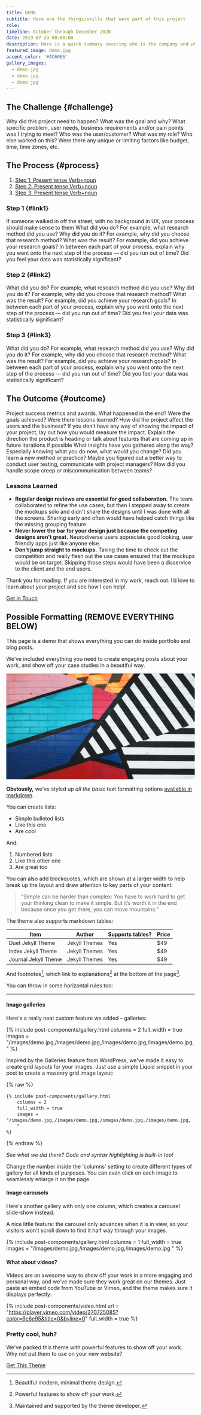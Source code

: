 ```yaml
---
title: DEMO
subtitle: Here are the things/skills that were part of this project
role: 
timeline: October through December 2020
date: 2019-07-24 00:00:00
description: Here is a quick summary covering who is the company and what do they do, what was the ask/what was I trying to solve, what was the timeline/constraints, whether it was a solo or team effort, what methods I used, and a short description of the end product.
featured_image: demo.jpg
accent_color: '#4C60E6'
gallery_images:
  - demo.jpg
  - demo.jpg
  - demo.jpg
---
```


## The Challenge {#challenge}

Why did this project need to happen? 
What was the goal and why? 
What specific problem, user needs, business requirements and/or pain points was I trying to meet? 
Who was the user/customer? What was my role? Who else worked on this? 
Were there any unique or limiting factors like budget, time, time zones, etc.

## The Process {#process}

1. [Step 1: Present tense Verb+noun](#link1)
2. [Step 2: Present tense Verb+noun](#link2)
3. [Step 3: Present tense Verb+noun](#link3)

### Step 1 {#link1}

If someone walked in off the street, with no background in UX, your process should make sense to them
What did you do? For example, what research method did you use?
Why did you do it?  For example, why did you choose that research method?
What was the result?  For example, did you achieve your research goals?
In between each part of your process, explain why you went onto the next step of the process — did you run out of time? Did you feel your data was statistically significant?

### Step 2 {#link2}

What did you do? For example, what research method did you use?
Why did you do it?  For example, why did you choose that research method?
What was the result?  For example, did you achieve your research goals?
In between each part of your process, explain why you went onto the next step of the process — did you run out of time? Did you feel your data was statistically significant?

### Step 3 {#link3}

What did you do? For example, what research method did you use?
Why did you do it?  For example, why did you choose that research method?
What was the result?  For example, did you achieve your research goals?
In between each part of your process, explain why you went onto the next step of the process — did you run out of time? Did you feel your data was statistically significant?

## The Outcome {#outcome}

Project success metrics and awards. 
What happened in the end? 
Were the goals achieved? 
Were there lessons learned? 
How did the project affect the users and the business? 
If you don’t have any way of showing the impact of your project, lay out how you would measure the impact. 
Explain the direction the product is heading or talk about features that are coming up in future iterations if possible
What insights have you gathered along the way?
Especially knowing what you do now, what would you change?
Did you learn a new method or practice?
Maybe you figured out a better way to conduct user testing, communicate with project managers?
How did you handle scope creep or miscommunication between teams?

### Lessons Learned

* **Regular design reviews are essential for good collaboration.** The team collaborated to refine the use cases, but then I stepped away to create the mockups solo and didn't share the designs until I was done with all the screens. Sharing early and often would have helped catch things like the missing grouping feature.
* **Never lower the bar for your design just because the competing designs aren't great.** Neurodiverse users appreciate good looking, user friendly apps just like anyone else.
* **Don't jump straight to mockups.** Taking the time to check out the competition and really flesh out the use cases ensured that the mockups would be on target. Skipping those steps would have been a disservice to the client and the end users.

<div class="thank-line">Thank you for reading. If you are interested in my work, reach out. I’d love to learn about your project and see how I can help!</div>

<a href="#" class="cta button--fill contact-trigger js-contact">Get in Touch</a>








## Possible Formatting (REMOVE EVERYTHING BELOW)

This page is a demo that shows everything you can do inside portfolio and blog posts.

We've included everything you need to create engaging posts about your work, and show off your case studies in a beautiful way.

![](/images/demo.jpg)

**Obviously,** we’ve styled up *all the basic* text formatting options [available in markdown](https://github.com/adam-p/markdown-here/wiki/Markdown-Cheatsheet).

You can create lists:

* Simple bulleted lists
* Like this one
* Are cool

And:

1. Numbered lists
2. Like this other one
3. Are great too

You can also add blockquotes, which are shown at a larger width to help break up the layout and draw attention to key parts of your content:

> “Simple can be harder than complex: You have to work hard to get your thinking clean to make it simple. But it’s worth it in the end because once you get there, you can move mountains.”

The theme also supports markdown tables:

| Item                 | Author        | Supports tables? | Price |
|----------------------|---------------|------------------|-------|
| Duet Jekyll Theme    | Jekyll Themes | Yes              | $49   |
| Index Jekyll Theme   | Jekyll Themes | Yes              | $49   |
| Journal Jekyll Theme | Jekyll Themes | Yes              | $49   |

And footnotes[^1], which link to explanations[^2] at the bottom of the page[^3].

[^1]: Beautiful modern, minimal theme design.
[^2]: Powerful features to show off your work.
[^3]: Maintained and supported by the theme developer.

You can throw in some horizontal rules too:

---

#### Image galleries

Here's a really neat custom feature we added – galleries:

{% include post-components/gallery.html
	columns = 2
	full_width = true
	images = "/images/demo.jpg,/images/demo.jpg,/images/demo.jpg,/images/demo.jpg,
	"
%}

Inspired by the Galleries feature from WordPress, we've made it easy to create grid layouts for your images. Just use a simple Liquid snippet in your post to create a masonry grid image layout:

{% raw %}
```liquid
{% include post-components/gallery.html
	columns = 2
	full_width = true
	images = "/images/demo.jpg,/images/demo.jpg,/images/demo.jpg,/images/demo.jpg,
	"
%}
```
{% endraw %}

*See what we did there? Code and syntax highlighting is built-in too!*

Change the number inside the 'columns' setting to create different types of gallery for all kinds of purposes. You can even click on each image to seamlessly enlarge it on the page.


#### Image carousels

Here's another gallery with only one column, which creates a carousel slide-show instead.

A nice little feature: the carousel only advances when it is in view, so your visitors won't scroll down to find it half way through your images.

{% include post-components/gallery.html
	columns = 1
	full_width = true
	images = "/images/demo.jpg,/images/demo.jpg,/images/demo.jpg
	"
%}

#### What about videos?

Videos are an awesome way to show off your work in a more engaging and personal way, and we’ve made sure they work great on our themes. Just paste an embed code from YouTube or Vimeo, and the theme makes sure it displays perfectly:

{% include post-components/video.html
	url = "https://player.vimeo.com/video/270725085?color=6c6e95&title=0&byline=0"
	full_width = true
%}

### Pretty cool, huh?

We've packed this theme with powerful features to show off your work.
Why not put them to use on your new website?

<a href="https://jekyllthemes.io/theme/made-portfolio-jekyll-theme" class="button--fill">Get This Theme</a>